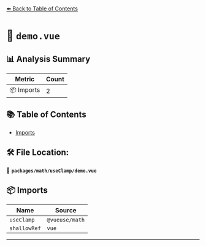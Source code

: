 [⬅️ Back to Table of Contents](../../../index.md)

# 📄 `demo.vue`

## 📊 Analysis Summary

| Metric | Count |
|--------|-------|
| 📦 Imports | 2 |

## 📚 Table of Contents

- [Imports](#imports)

## 🛠️ File Location:
📂 **`packages/math/useClamp/demo.vue`**

## 📦 Imports

| Name | Source |
|------|--------|
| `useClamp` | `@vueuse/math` |
| `shallowRef` | `vue` |


---